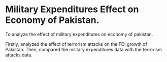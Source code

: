 # Military Expenditures Effect on Economy of Pakistan.
To analyze the effect of military expenditures on economy of pakistan.

Firstly, analyzed the effect of terrorism attacks on the FDI growth of Pakistan. Then, compared the military expenditures data with the terrorism attacks data.
